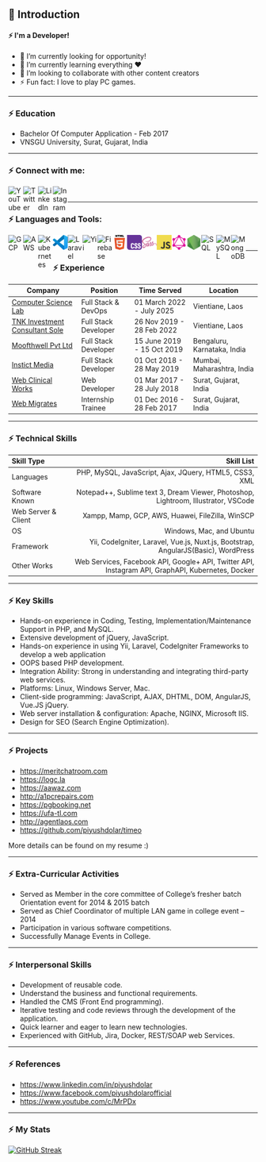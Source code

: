## :information_desk_person: Introduction

#### :zap: I'm a Developer!

-   🔭 I’m currently looking for opportunity!
-   🌱 I’m currently learning everything :heart:
-   👯 I’m looking to collaborate with other content creators
-   ⚡ Fun fact: I love to play PC games.

---

### :zap: Education

- Bachelor Of Computer Application - Feb 2017
- VNSGU University, Surat, Gujarat, India

---

### :zap: Connect with me:

[<img align="left" alt="YouTube" src="https://cdn-icons-png.flaticon.com/512/1384/1384060.png" width="30px" />](https://www.youtube.com/c/MrPDx)
[<img align="left" alt="Twitter" src="https://cdn-icons-png.flaticon.com/512/733/733579.png" width="30px" />](https://twitter.com/piyush_dolar)
[<img align="left" alt="LinkedIn" src="https://cdn-icons-png.flaticon.com/512/3536/3536505.png" width="30px" />](https://www.linkedin.com/in/piyushdolar)
[<img align="left" alt="Instagram" src="https://cdn-icons-png.flaticon.com/512/1384/1384063.png" width="30px" />](https://www.instagram.com/dolarpiyush)

<br />

---

### :zap: Languages and Tools:


<img align="left" alt="GCP" width="30px" src="https://img.icons8.com/color/512/google-cloud.png" />
<img align="left" alt="AWS" width="30px" src="https://img.icons8.com/color/512/amazon-web-services.png" />
<img align="left" alt="Kubernetes" width="30px" src="https://img.icons8.com/color/512/kubernetes.png" />
<img align="left" alt="Visual Studio Code" width="30px" src="https://raw.githubusercontent.com/github/explore/80688e429a7d4ef2fca1e82350fe8e3517d3494d/topics/visual-studio-code/visual-studio-code.png" />
<img align="left" alt="Laravel" width="30px" src="https://avatars3.githubusercontent.com/u/958072?s=200&v=4" />
<img align="left" alt="Yii" width="30px" src="https://avatars0.githubusercontent.com/u/993323?s=200&v=4" />
<img align="left" alt="Firebase" width="30px" src="https://avatars0.githubusercontent.com/u/44521256?s=200&v=4" />
<img align="left" alt="HTML5" width="30px" src="https://raw.githubusercontent.com/github/explore/80688e429a7d4ef2fca1e82350fe8e3517d3494d/topics/html/html.png" />
<img align="left" alt="CSS3" width="30px" src="https://raw.githubusercontent.com/github/explore/80688e429a7d4ef2fca1e82350fe8e3517d3494d/topics/css/css.png" />
<img align="left" alt="Sass" width="30px" src="https://raw.githubusercontent.com/github/explore/80688e429a7d4ef2fca1e82350fe8e3517d3494d/topics/sass/sass.png" />
<img align="left" alt="JavaScript" width="30px" src="https://raw.githubusercontent.com/github/explore/80688e429a7d4ef2fca1e82350fe8e3517d3494d/topics/javascript/javascript.png" />
<img align="left" alt="GraphQL" width="30px" src="https://raw.githubusercontent.com/github/explore/80688e429a7d4ef2fca1e82350fe8e3517d3494d/topics/graphql/graphql.png" />
<img align="left" alt="Node.js" width="30px" src="https://raw.githubusercontent.com/github/explore/80688e429a7d4ef2fca1e82350fe8e3517d3494d/topics/nodejs/nodejs.png" />
<img align="left" alt="SQL" width="30px" src="https://cdn-icons-png.flaticon.com/512/2772/2772128.png" />
<img align="left" alt="MySQL" width="30px" src="https://cdn-icons-png.flaticon.com/512/5968/5968313.png" />
<img align="left" alt="MongoDB" width="30px" src="https://img.icons8.com/color/512/mongodb.png" />

<br/>

---

### :zap: Experience

| Company                                                         | Position             | Time Served                | Location                    |
| --------------------------------------------------------------- | -------------------- | -------------------------- | --------------------------- |
| [Computer Science Lab](https://www.techcsl.com)                                         | Full Stack & DevOps  | 01 March 2022 - July 2025    | Vientiane, Laos             |
| [TNK Investment Consultant Sole](https://www.linkedin.com/company/tnk-investment-consultant-sole) | Full Stack Developer | 26 Nov 2019 - 28 Feb 2022  | Vientiane, Laos             |
| [Moofthwell Pvt Ltd](https://www.linkedin.com/company/moofth)                    | Full Stack Developer | 15 June 2019 - 15 Oct 2019  | Bengaluru, Karnataka, India |
| [Instict Media](https://www.instinctmedia.in)                                   | Full Stack Developer        | 01 Oct 2018 - 28 May 2019  | Mumbai, Maharashtra, India  |
| [Web Clinical Works](#)                                   | Web Developer        | 01 Mar 2017 - 28 July 2018 | Surat, Gujarat, India       |
| [Web Migrates](https://www.webmigrates.com)                                    | Internship Trainee        | 01 Dec 2016 - 28 Feb 2017  | Surat, Gujarat, India       |


---


### :zap: Technical Skills

| Skill Type          |                                                                                          Skill List |
| :------------------ | --------------------------------------------------------------------------------------------------: |
| Languages           |                                              PHP, MySQL, JavaScript, Ajax, JQuery, HTML5, CSS3, XML |
| Software Known      |                  Notepad++, Sublime text 3, Dream Viewer, Photoshop, Lightroom, Illustrator, VSCode |
| Web Server & Client |                                                    Xampp, Mamp, GCP, AWS, Huawei, FileZilla, WinSCP |
| OS                  |                                                                            Windows, Mac, and Ubuntu |
| Framework           |                  Yii, CodeIgniter, Laravel, Vue.js, Nuxt.js, Bootstrap, AngularJS(Basic), WordPress |
| Other Works         |   Web Services, Facebook API, Google+ API, Twitter API, Instagram API, GraphAPI, Kubernetes, Docker |


---


### :zap: Key Skills

-   Hands-on experience in Coding, Testing, Implementation/Maintenance Support in
    PHP, and MySQL.
-   Extensive development of jQuery, JavaScript.
-   Hands-on experience in using Yii, Laravel, CodeIgniter Frameworks to develop a web
    application
-   OOPS based PHP development.
-   Integration Ability: Strong in understanding and integrating third-party web services.
-   Platforms: Linux, Windows Server, Mac.
-   Client-side programming: JavaScript, AJAX, DHTML, DOM, AngularJS, Vue.JS
    jQuery.
-   Web server installation & configuration: Apache, NGINX, Microsoft IIS.
-   Design for SEO (Search Engine Optimization).


---


### :zap: Projects

-   https://meritchatroom.com
-   https://logc.la
-   https://aawaz.com
-   http://a1pcrepairs.com
-   https://pgbooking.net
-   https://ufa-tl.com
-   http://agentlaos.com
-   https://github.com/piyushdolar/timeo

More details can be found on my resume :)


---


### :zap: Extra-Curricular Activities

-   Served as Member in the core committee of College’s fresher batch Orientation event
    for 2014 & 2015 batch
-   Served as Chief Coordinator of multiple LAN game in college event – 2014
-   Participation in various software competitions.
-   Successfully Manage Events in College.


---


### :zap: Interpersonal Skills

-   Development of reusable code.
-   Understand the business and functional requirements.
-   Handled the CMS (Front End programming).
-   Iterative testing and code reviews through the development of the application.
-   Quick learner and eager to learn new technologies.
-   Experienced with GitHub, Jira, Docker, REST/SOAP web Services.


---


### :zap: References

-   https://www.linkedin.com/in/piyushdolar
-   https://www.facebook.com/piyushdolarofficial
-   https://www.youtube.com/c/MrPDx


---

<!---
### :zap: Top Languages

[![Top Langs](https://github-readme-stats.vercel.app/api/top-langs/?username=piyushdolar)](https://github.com/piyushdolar/github-readme-stats)


### :zap: Github Stats

![Piyush's github stats](https://github-readme-stats.vercel.app/api?username=piyushdolar&show_icons=true&theme=radical)

--->
### :zap: My Stats

[![GitHub Streak](http://github-readme-streak-stats.herokuapp.com?user=piyushdolar&theme=dark&background=000000)](https://git.io/streak-stats)
